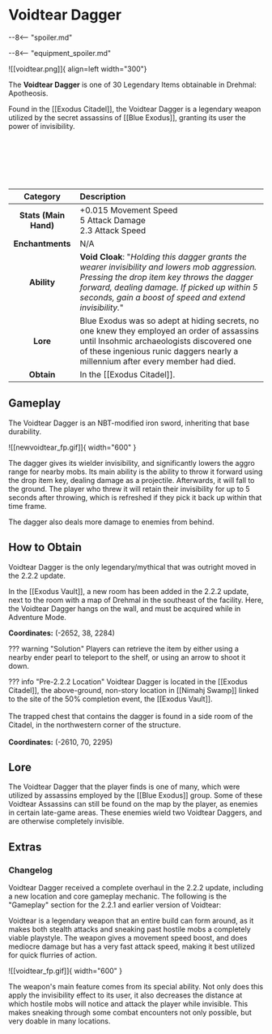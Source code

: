 # Voidtear Dagger

--8<-- "spoiler.md"

--8<-- "equipment_spoiler.md"

![[voidtear.png]]{ align=left width="300"}

The **Voidtear Dagger** is one of 30 Legendary Items obtainable in Drehmal: Apotheosis.

Found in the [[Exodus Citadel]], the Voidtear Dagger is a legendary weapon utilized by the secret assassins of [[Blue Exodus]], granting its user the power of invisibility.

<br> <br> <br> <br> <br>

| Category | Description |
|:--------------------------------:|:-----------------------------------------------------------------------------------------------------------------------------------------------------------------------------|
| **Stats (Main Hand)**         | +0.015 Movement Speed <br> 5 Attack Damage <br> 2.3 Attack Speed         |
| **Enchantments**              | N/A |
| **Ability**                   | **Void Cloak**: "*Holding this dagger grants the wearer invisibility and lowers mob aggression. Pressing the drop item key throws the dagger forward, dealing damage. If picked up within 5 seconds, gain a boost of speed and extend invisibility.*" |
| **Lore**                      | Blue Exodus was so adept at hiding secrets, no one knew they employed an order of assassins until Insohmic archaeologists discovered one of these ingenious runic daggers nearly a millennium after every member had died. |
| **Obtain**                    | In the [[Exodus Citadel]].   |    

## Gameplay
The Voidtear Dagger is an NBT-modified iron sword, inheriting that base durability.

![[newvoidtear_fp.gif]]{ width="600" }

The dagger gives its wielder invisibility, and significantly lowers the aggro range for nearby mobs. Its main ability is the ability to throw it forward using the drop item key, dealing damage as a projectile. Afterwards, it will fall to the ground. The player who threw it will retain their invisibility for up to 5 seconds after throwing, which is refreshed if they pick it back up within that time frame. 

The dagger also deals more damage to enemies from behind.

## How to Obtain
Voidtear Dagger is the only legendary/mythical that was outright moved in the 2.2.2 update.

In the [[Exodus Vault]], a new room has been added in the 2.2.2 update, next to the room with a map of Drehmal in the southeast of the facility. Here, the Voidtear Dagger hangs on the wall, and must be acquired while in Adventure Mode.

**Coordinates:** (-2652, 38, 2284)

??? warning "Solution"
    Players can retrieve the item by either using a nearby ender pearl to teleport to the shelf, or using an arrow to shoot it down.

??? info "Pre-2.2.2 Location"
    Voidtear Dagger is located in the [[Exodus Citadel]], the above-ground, non-story location in [[Nimahj Swamp]] linked to the site of the 50% completion event, the [[Exodus Vault]]. <br> <br>
    The trapped chest that contains the dagger is found in a side room of the Citadel, in the northwestern corner of the structure. <br> <br>
    **Coordinates:** (-2610, 70, 2295)

## Lore
The Voidtear Dagger that the player finds is one of many, which were utilized by assassins employed by the [[Blue Exodus]] group. Some of these Voidtear Assassins can still be found on the map by the player, as enemies in certain late-game areas. These enemies wield two Voidtear Daggers, and are otherwise completely invisible.

## Extras

### Changelog

Voidtear Dagger received a complete overhaul in the 2.2.2 update, including a new location and core gameplay mechanic. The following is the "Gameplay" section for the 2.2.1 and earlier version of Voidtear:

Voidtear is a legendary weapon that an entire build can form around, as it makes both stealth attacks and sneaking past hostile mobs a completely viable playstyle. The weapon gives a movement speed boost, and does mediocre damage but has a very fast attack speed, making it best utilized for quick flurries of action.

![[voidtear_fp.gif]]{ width="600" }

The weapon's main feature comes from its special ability. Not only does this apply the invisibility effect to its user, it also decreases the distance at which hostile mobs will notice and attack the player while invisible. This makes sneaking through some combat encounters not only possible, but very doable in many locations.